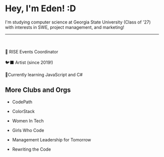 # Hey, I'm Eden! :D

I'm studying computer science at Georgia State University (Class of '27) with interests in SWE, project management, and marketing!

---------------------------------
<br><br>
🌟 RISE Events Coordinator
<br><br>
🐦‍⬛ Artist (since 2019!)
<br><br>
📎Currently learning JavaScript and C#

## More Clubs and Orgs
- CodePath

- ColorStack

- Women In Tech

- Girls Who Code

- Management Leadership for Tomorrow
  
- Rewriting the Code




